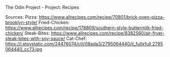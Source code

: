 The Odin Project - Project: Recipes

Sources:
    Pizza: https://www.allrecipes.com/recipe/70801/brick-oven-pizza-brooklyn-style/
    Fried-Chicken: https://www.allrecipes.com/recipe/178809/southern-style-buttermilk-fried-chicken/
    Steak-Bites: https://www.allrecipes.com/recipe/8382560/air-fryer-steak-bites-with-soy-sauce/
    Cat-Chef: https://i.etsystatic.com/24476074/r/il/08ada3/2795064440/il_fullxfull.2795064440_cc73.jpg